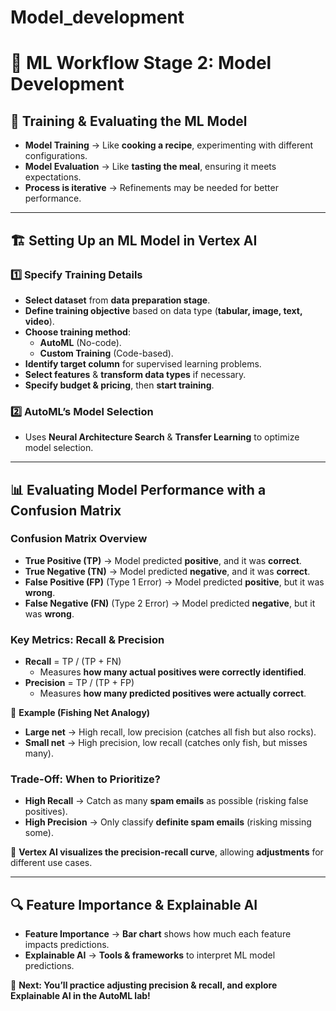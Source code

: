 # Model_development

# 🤖 **ML Workflow Stage 2: Model Development**  

## 🔹 **Training & Evaluating the ML Model**  
- **Model Training** → Like **cooking a recipe**, experimenting with different configurations.  
- **Model Evaluation** → Like **tasting the meal**, ensuring it meets expectations.  
- **Process is iterative** → Refinements may be needed for better performance.  

---

## 🏗️ **Setting Up an ML Model in Vertex AI**  
### **1️⃣ Specify Training Details**  
- **Select dataset** from **data preparation stage**.  
- **Define training objective** based on data type (**tabular, image, text, video**).  
- **Choose training method**:  
  - **AutoML** (No-code).  
  - **Custom Training** (Code-based).  
- **Identify target column** for supervised learning problems.  
- **Select features** & **transform data types** if necessary.  
- **Specify budget & pricing**, then **start training**.  

### **2️⃣ AutoML’s Model Selection**  
- Uses **Neural Architecture Search** & **Transfer Learning** to optimize model selection.  

---

## 📊 **Evaluating Model Performance with a Confusion Matrix**
### **Confusion Matrix Overview**
- **True Positive (TP)** → Model predicted **positive**, and it was **correct**.  
- **True Negative (TN)** → Model predicted **negative**, and it was **correct**.  
- **False Positive (FP)** (Type 1 Error) → Model predicted **positive**, but it was **wrong**.  
- **False Negative (FN)** (Type 2 Error) → Model predicted **negative**, but it was **wrong**.  

### **Key Metrics: Recall & Precision**
- **Recall** = TP / (TP + FN)  
  - Measures **how many actual positives were correctly identified**.  
- **Precision** = TP / (TP + FP)  
  - Measures **how many predicted positives were actually correct**.  

📌 **Example (Fishing Net Analogy)**  
- **Large net** → High recall, low precision (catches all fish but also rocks).  
- **Small net** → High precision, low recall (catches only fish, but misses many).  

### **Trade-Off: When to Prioritize?**
- **High Recall** → Catch as many **spam emails** as possible (risking false positives).  
- **High Precision** → Only classify **definite spam emails** (risking missing some).  

🔹 **Vertex AI visualizes the precision-recall curve**, allowing **adjustments** for different use cases.  

---

## 🔍 **Feature Importance & Explainable AI**
- **Feature Importance** → **Bar chart** shows how much each feature impacts predictions.  
- **Explainable AI** → **Tools & frameworks** to interpret ML model predictions.  

📌 **Next: You’ll practice adjusting precision & recall, and explore Explainable AI in the AutoML lab!**  
